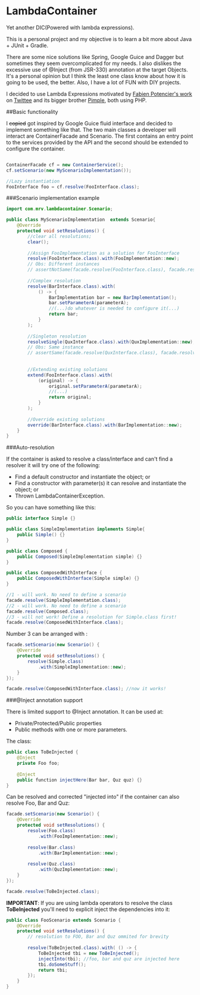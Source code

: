 # LambdaContainer
Yet another DIC(Powered with lambda expressions).

This is a personal project and my objective is to learn a bit more about Java + JUnit + Gradle. 

There are some nice solutions like Spring, Google Guice and Dagger but sometimes they seem overcomplicated for my needs. I also dislikes the excessive use of @Inject (from JSR-330) annotation at the target Objects. It's a personal opinion but I think the least one class know about how it is going to be used, the better. Also, I have a lot of FUN with DIY projects.

I decided to use Lambda Expressions motivated by [Fabien Potencier's work](http://fabien.potencier.org/) on [Twittee](http://twittee.org/) and its bigger brother [Pimple](http://pimple.sensiolabs.org/), both using PHP.

##Basic functionality

I ~~copied~~ got inspired by Google Guice fluid interface and decided to implement something like that. The two main classes a developer will interact are ContainerFacade and Scenario. The first contains an entry point to the services provided by the API and the second should be extended to configure the container.

```java

ContainerFacade cf = new ContainerService();
cf.setScenario(new MyScenarioImplementation());

//Lazy instantiation
FooInterface foo = cf.resolve(FooInterface.class);
```

###Scenario implementation example

```java
import com.mrv.lambdacontainer.Scenario;

public class MyScenarioImplementation  extends Scenario{
    @Override
    protected void setResolutions() {
        //clear all resolutions;
        clear();
        
        //Assign FooImplementation as a solution for FooInterface
        resolve(FooInterface.class).with(FooImplementation::new);
        // Obs: Different instances
        // assertNotSame(facade.resolve(FooInterface.class), facade.resolve(FooInterface.class));
        
        //Complex resolution
        resolve(BarInterface.class).with(
            () -> {
                BarImplementation bar = new BarImplementation();
                bar.setParameterA(parameterA);
                //(...)do whatever is needed to configure it(...)
                return bar;
            }
        );
        
        //Singleton resolution
        resolveSingle(QuxInterface.class).with(QuxImplementation::new);
        // Obs: Same instance
        // assertSame(facade.resolve(QuxInterface.class), facade.resolve(QuxInterface.class));
        
        
        //Extending existing solutions
        extend(FooInterface.class).with(
            (original) -> {
                original.setParameterA(parametarA);
                //(...)
                return original;
            }
        );
        
        //Override existing solutions
        override(BarInterface.class).with(BarImplementation::new);
    }
}

```

###Auto-resolution

If the container is asked to resolve a class/interface and can't find a resolver it will try one of the following:

* Find a default constructor and instantiate the object; or
* Find a constructor with parameter(s) it can resolve and instantiate the object; or
* Thrown LambdaContainerException.

So you can have something like this:

```java
public interface Simple {}

public class SimpleImplementation implements Simple{
    public Simple() {}
}

public class Composed {
    public Composed(SimpleImplementation simple) {}
}

public class ComposedWithInterface {
    public ComposedWithInterface(Simple simple) {}
}

//1 - will work. No need to define a scenario
facade.resolve(SimpleImplementation.class); 
//2 - will work. No need to define a scenario
facade.resolve(Composed.class);
//3 - will not work! Define a resolution for Simple.class first! 
facade.resolve(ComposedWithInterface.class); 
```

Number 3 can be arranged with :

```java
facade.setScenario(new Scenario() {
    @Override
    protected void setResolutions() {
        resolve(Simple.class)
            .with(SimpleImplementation::new);
    }
});

facade.resolve(ComposedWithInterface.class); //now it works!
```

###@Inject annotation support

There is limited support to @Inject annotation. It can be used at:

* Private/Protected/Public properties
* Public methods with one or more parameters.

The class:

```java
public class ToBeInjected {
    @Inject
    private Foo foo;
  
    @Inject
    public function injectHere(Bar bar, Quz quz) {}
}
```

Can be resolved and corrected "injected into" if the container can also resolve Foo, Bar and Quz:

```java
facade.setScenario(new Scenario() {
    @Override
    protected void setResolutions() {
        resolve(Foo.class)
            .with(FooImplementation::new);
            
        resolve(Bar.class)
            .with(BarImplementation::new);
        
        resolve(Quz.class)
            .with(QuzImplementation::new);
    }
});

facade.resolve(ToBeInjected.class);
```

**IMPORTANT**: If you are using lambda operators to resolve the class **ToBeInjected** you'll need to explicit inject the dependencies into it:

```java
public class FooScenario extends Scenario {
    @Override
    protected void setResolutions() {
        // resolution to FOO, Bar and Quz ommited for brevity
    
        resolve(ToBeInjected.class).with( () -> {
            ToBeInjected tbi = new ToBeInjected();
            injectInto(tbi); //foo, bar and quz are injected here
            tbi.doSomeStuff();
            return tbi;
        });
    }
}
```
